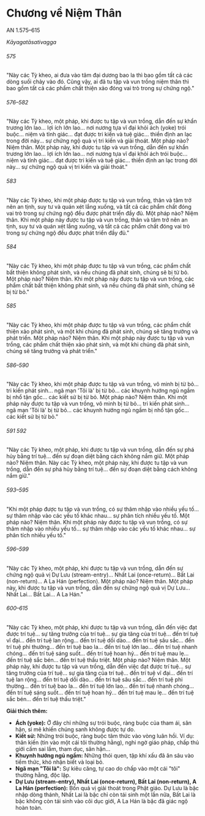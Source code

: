 # Chương về Niệm Thân

AN 1.575–615

_Kāyagatāsativagga_

###### 575

"Này các Tỳ kheo, ai đưa vào tâm đại dương bao la thì bao gồm tất cả các dòng suối chảy vào đó. Cũng vậy, ai đã tu tập và vun trồng niệm thân thì bao gồm tất cả các phẩm chất thiện xảo đóng vai trò trong sự chứng ngộ."

###### 576–582

"Này các Tỳ kheo, một pháp, khi được tu tập và vun trồng, dẫn đến sự khẩn trương lớn lao... lợi ích lớn lao... nơi nương tựa vĩ đại khỏi ách (yoke) trói buộc... niệm và tỉnh giác... đạt được tri kiến và tuệ giác... thiền định an lạc trong đời này... sự chứng ngộ quả vị tri kiến và giải thoát. Một pháp nào? Niệm thân. Một pháp này, khi được tu tập và vun trồng, dẫn đến sự khẩn trương lớn lao... lợi ích lớn lao... nơi nương tựa vĩ đại khỏi ách trói buộc... niệm và tỉnh giác... đạt được tri kiến và tuệ giác... thiền định an lạc trong đời này... sự chứng ngộ quả vị tri kiến và giải thoát."

###### 583

"Này các Tỳ kheo, khi một pháp được tu tập và vun trồng, thân và tâm trở nên an tịnh, suy tư và quán xét lắng xuống, và tất cả các phẩm chất đóng vai trò trong sự chứng ngộ đều được phát triển đầy đủ. Một pháp nào? Niệm thân. Khi một pháp này được tu tập và vun trồng, thân và tâm trở nên an tịnh, suy tư và quán xét lắng xuống, và tất cả các phẩm chất đóng vai trò trong sự chứng ngộ đều được phát triển đầy đủ."

###### 584

"Này các Tỳ kheo, khi một pháp được tu tập và vun trồng, các phẩm chất bất thiện không phát sinh, và nếu chúng đã phát sinh, chúng sẽ bị từ bỏ. Một pháp nào? Niệm thân. Khi một pháp này được tu tập và vun trồng, các phẩm chất bất thiện không phát sinh, và nếu chúng đã phát sinh, chúng sẽ bị từ bỏ."

###### 585

"Này các Tỳ kheo, khi một pháp được tu tập và vun trồng, các phẩm chất thiện xảo phát sinh, và một khi chúng đã phát sinh, chúng sẽ tăng trưởng và phát triển. Một pháp nào? Niệm thân. Khi một pháp này được tu tập và vun trồng, các phẩm chất thiện xảo phát sinh, và một khi chúng đã phát sinh, chúng sẽ tăng trưởng và phát triển."

###### 586–590

"Này các Tỳ kheo, khi một pháp được tu tập và vun trồng, vô minh bị từ bỏ... tri kiến phát sinh... ngã mạn 'Tôi là' bị từ bỏ... các khuynh hướng ngủ ngầm bị nhổ tận gốc... các kiết sử bị từ bỏ. Một pháp nào? Niệm thân. Khi một pháp này được tu tập và vun trồng, vô minh bị từ bỏ... tri kiến phát sinh... ngã mạn 'Tôi là' bị từ bỏ... các khuynh hướng ngủ ngầm bị nhổ tận gốc... các kiết sử bị từ bỏ."

###### 591 592

"Này các Tỳ kheo, một pháp, khi được tu tập và vun trồng, dẫn đến sự phá hủy bằng trí tuệ... đến sự đoạn diệt bằng cách không nắm giữ. Một pháp nào? Niệm thân. Này các Tỳ kheo, một pháp này, khi được tu tập và vun trồng, dẫn đến sự phá hủy bằng trí tuệ... đến sự đoạn diệt bằng cách không nắm giữ."

###### 593–595

"Khi một pháp được tu tập và vun trồng, có sự thâm nhập vào nhiều yếu tố... sự thâm nhập vào các yếu tố khác nhau... sự phân tích nhiều yếu tố. Một pháp nào? Niệm thân. Khi một pháp này được tu tập và vun trồng, có sự thâm nhập vào nhiều yếu tố... sự thâm nhập vào các yếu tố khác nhau... sự phân tích nhiều yếu tố."

###### 596–599

"Này các Tỳ kheo, một pháp, khi được tu tập và vun trồng, dẫn đến sự chứng ngộ quả vị Dự Lưu (stream-entry)... Nhất Lai (once-return)... Bất Lai (non-return)... A La Hán (perfection). Một pháp nào? Niệm thân. Một pháp này, khi được tu tập và vun trồng, dẫn đến sự chứng ngộ quả vị Dự Lưu... Nhất Lai... Bất Lai... A La Hán."

###### 600–615

"Này các Tỳ kheo, một pháp, khi được tu tập và vun trồng, dẫn đến việc đạt được trí tuệ... sự tăng trưởng của trí tuệ... sự gia tăng của trí tuệ... đến trí tuệ vĩ đại... đến trí tuệ lan rộng... đến trí tuệ dồi dào... đến trí tuệ sâu sắc... đến trí tuệ phi thường... đến trí tuệ bao la... đến trí tuệ lớn lao... đến trí tuệ nhanh chóng... đến trí tuệ sáng suốt... đến trí tuệ hoan hỷ... đến trí tuệ mau lẹ... đến trí tuệ sắc bén... đến trí tuệ thấu triệt. Một pháp nào? Niệm thân. Một pháp này, khi được tu tập và vun trồng, dẫn đến việc đạt được trí tuệ... sự tăng trưởng của trí tuệ... sự gia tăng của trí tuệ... đến trí tuệ vĩ đại... đến trí tuệ lan rộng... đến trí tuệ dồi dào... đến trí tuệ sâu sắc... đến trí tuệ phi thường... đến trí tuệ bao la... đến trí tuệ lớn lao... đến trí tuệ nhanh chóng... đến trí tuệ sáng suốt... đến trí tuệ hoan hỷ... đến trí tuệ mau lẹ... đến trí tuệ sắc bén... đến trí tuệ thấu triệt."

**Giải thích thêm:**

*   **Ách (yoke):** Ở đây chỉ những sự trói buộc, ràng buộc của tham ái, sân hận, si mê khiến chúng sanh không được tự do.
*   **Kiết sử:** Những trói buộc, ràng buộc tâm thức vào vòng luân hồi. Ví dụ: thân kiến (tin vào một cái tôi thường hằng), nghi ngờ giáo pháp, chấp thủ giới cấm sai lầm, tham dục, sân hận...
*   **Khuynh hướng ngủ ngầm:** Những thói quen, tập khí xấu đã ăn sâu vào tiềm thức, khó nhận biết và loại bỏ.
*   **Ngã mạn "Tôi là":** Sự kiêu căng, tự cao do chấp vào một cái "tôi" thường hằng, độc lập.
*   **Dự Lưu (stream-entry), Nhất Lai (once-return), Bất Lai (non-return), A La Hán (perfection):** Bốn quả vị giải thoát trong Phật giáo. Dự Lưu là bậc nhập dòng thánh, Nhất Lai là bậc chỉ còn tái sinh một lần nữa, Bất Lai là bậc không còn tái sinh vào cõi dục giới, A La Hán là bậc đã giác ngộ hoàn toàn.
